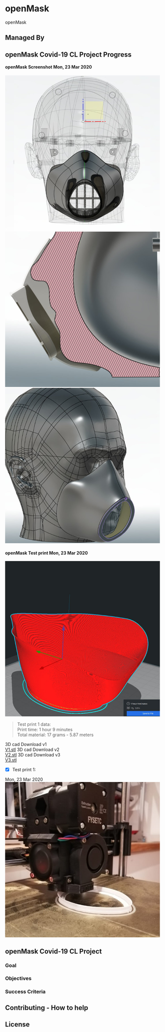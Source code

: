 # openMask

openMask

## Managed By

## openMask Covid-19 CL Project Progress

#### openMask Screenshot Mon, 23 Mar 2020 
![Screenshot 1 openMask v1](/images/ss1.jpg)
![Screenshot 2 openMask v1](/images/ss2.jpg)
![Screenshot 3 openMask v1](/images/ss3.jpg)

#### openMask Test print Mon, 23 Mar 2020 

![Screenshot 4 openMask v1](/images/ss4v2.jpg)
> Test print 1 data:\
> Print time: 1 hour 9 minutes\
> Total material: 17 grams - 5.87 meters

3D cad Download v1\
[V1.stl](/cad/V1.stl)
3D cad Download v2\
[V2.stl](/cad/V2.stl)
3D cad Download v3\
[V3.stl](/cad/V3.stl)

- [x] Test print 1:

Mon, 23 Mar 2020 \
![Screenshot 5 openMask v1](/images/ss5.jpg)

## openMask Covid-19 CL Project

### Goal

### Objectives

### Success Criteria

## Contributing - How to help



## License
